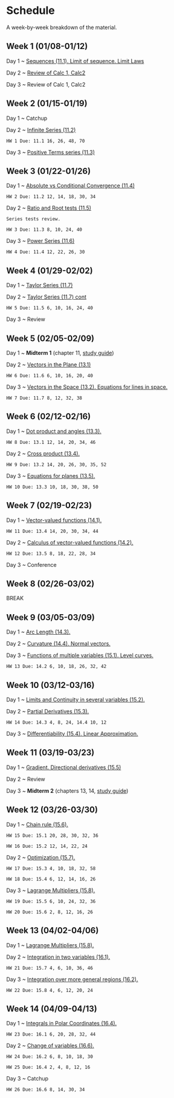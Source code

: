 # Schedule

A week-by-week breakdown of the material.

## Week  1 (01/08-01/12)

Day 1
  ~ [Sequences (11.1). Limit of sequence. Limit Laws](notes/sequences.md)

Day 2
  ~ [Review of Calc 1, Calc2](notes/calc_review.md)

Day 3
  ~ Review of Calc 1, Calc2

## Week  2 (01/15-01/19)

Day 1
  ~ Catchup

Day 2
  ~ [Infinite Series (11.2)](notes/series_intro.md)

    HW 1 Due: 11.1 16, 26, 48, 70

Day 3
  ~ [Positive Terms series (11.3)](notes/series_positive.md)


## Week  3 (01/22-01/26)

Day 1
  ~ [Absolute vs Conditional Convergence (11.4)](notes/series_conditional.md)

    HW 2 Due: 11.2 12, 14, 18, 30, 34

Day 2
  ~ [Ratio and Root tests (11.5)](notes/series_root.md)

    Series tests review.

    HW 3 Due: 11.3 8, 10, 24, 40

Day 3
  ~ [Power Series (11.6)](notes/series_power.md)

    HW 4 Due: 11.4 12, 22, 26, 30

## Week  4 (01/29-02/02)

Day 1
  ~ [Taylor Series (11.7)](notes/series_taylor.md)

Day 2
  ~ [Taylor Series (11.7) cont](notes/series_taylor.md)

    HW 5 Due: 11.5 6, 10, 16, 24, 40

Day 3
  ~ Review

## Week  5 (02/05-02/09)

Day 1
  ~ **Midterm 1**  (chapter 11, [study guide](notes/midterm1_study_guide.md))

Day 2
  ~ [Vectors in the Plane (13.1)](notes/vectors.md)

    HW 6 Due: 11.6 6, 10, 16, 20, 40

Day 3
  ~ [Vectors in the Space (13.2). Equations for lines in space.](notes/vectors_space.md)

    HW 7 Due: 11.7 8, 12, 32, 38

## Week  6 (02/12-02/16)

Day 1
  ~ [Dot product and angles (13.3).](notes/dot_product.md)

    HW 8 Due: 13.1 12, 14, 20, 34, 46

Day 2
  ~ [Cross product (13.4).](notes/cross_product.md)

    HW 9 Due: 13.2 14, 20, 26, 30, 35, 52

Day 3
  ~ [Equations for planes (13.5).](notes/plane_equations.md)

    HW 10 Due: 13.3 10, 18, 30, 38, 50

## Week  7 (02/19-02/23)

Day 1
  ~ [Vector-valued functions (14.1).](notes/vector_valued_functions.md)

    HW 11 Due: 13.4 14, 20, 30, 34, 44

Day 2
  ~ [Calculus of vector-valued functions (14.2).](notes/vector_valued_calculus.md)

    HW 12 Due: 13.5 8, 18, 22, 28, 34

Day 3
  ~ Conference

## Week  8 (02/26-03/02)

BREAK

## Week  9 (03/05-03/09)

Day 1
  ~ [Arc Length (14.3).](notes/arc_length_curvature.md)

Day 2
  ~ [Curvature (14.4). Normal vectors.](notes/arc_length_curvature.md)

Day 3
  ~ [Functions of multiple variables (15.1). Level curves.](notes/multiple_variables.md)

    HW 13 Due: 14.2 6, 10, 18, 26, 32, 42

## Week 10 (03/12-03/16)

Day 1
  ~ [Limits and Continuity in several variables (15.2).](notes/limits_continuity.md)

Day 2
  ~ [Partial Derivatives (15.3).](notes/partial_derivatives.md)

    HW 14 Due: 14.3 4, 8, 24, 14.4 10, 12

Day 3
  ~ [Differentiability (15.4). Linear Approximation.](notes/differentiability.md)

## Week 11 (03/19-03/23)

Day 1
  ~ [Gradient. Directional derivatives (15.5)](notes/gradient.md)

Day 2
  ~ Review

Day 3
  ~ **Midterm 2**  (chapters 13, 14, [study guide](notes/midterm2_study_guide.md))

## Week 12 (03/26-03/30)

Day 1
  ~ [Chain rule (15.6).](notes/chain_rule.md)

    HW 15 Due: 15.1 20, 28, 30, 32, 36

    HW 16 Due: 15.2 12, 14, 22, 24

Day 2
  ~ [Optimization (15.7).](notes/optimization.md)

    HW 17 Due: 15.3 4, 10, 18, 32, 58

    HW 18 Due: 15.4 6, 12, 14, 16, 26

Day 3
  ~ [Lagrange Multipliers (15.8).](notes/lagrange_mults.md)

    HW 19 Due: 15.5 6, 10, 24, 32, 36

    HW 20 Due: 15.6 2, 8, 12, 16, 26

## Week 13 (04/02-04/06)

Day 1
  ~ [Lagrange Multipliers (15.8).](notes/lagrange_mults.md)

Day 2
  ~ [Integration in two variables (16.1).](notes/multiple_integrals.md)

    HW 21 Due: 15.7 4, 6, 10, 36, 46

Day 3
  ~ [Integration over more general regions (16.2).](notes/integrals_general.md)

    HW 22 Due: 15.8 4, 6, 12, 20, 24

## Week 14 (04/09-04/13)

Day 1
  ~ [Integrals in Polar Coordinates (16.4).](notes/integrals_polar.md)

    HW 23 Due: 16.1 6, 20, 28, 32, 44

Day 2
  ~ [Change of variables (16.6).](notes/integrals_change_variables.md)

    HW 24 Due: 16.2 6, 8, 10, 18, 30

    HW 25 Due: 16.4 2, 4, 8, 12, 16

Day 3
  ~ Catchup

    HW 26 Due: 16.6 8, 14, 30, 34
